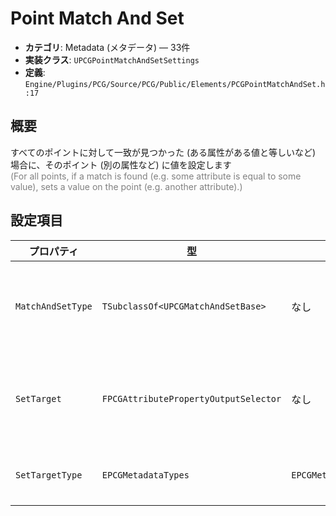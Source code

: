 # Point Match And Set

- **カテゴリ**: Metadata (メタデータ) — 33件
- **実装クラス**: `UPCGPointMatchAndSetSettings`
- **定義**: `Engine/Plugins/PCG/Source/PCG/Public/Elements/PCGPointMatchAndSet.h:17`

## 概要

すべてのポイントに対して一致が見つかった (ある属性がある値と等しいなど) 場合に、そのポイント (別の属性など) に値を設定します<br><span style='color:gray'>(For all points, if a match is found (e.g. some attribute is equal to some value), sets a value on the point (e.g. another attribute).)</span>

## 設定項目


| プロパティ | 型 | 初期値 | 説明 |
| --- | --- | --- | --- |
| `MatchAndSetType` | `TSubclassOf<UPCGMatchAndSetBase>` | なし | 使用する Match & Set 実装クラスを指定します。 |
| `SetTarget` | `FPCGAttributePropertyOutputSelector` | なし | マッチ時に値を設定する属性またはプロパティ。 |
| `SetTargetType` | `EPCGMetadataTypes` | `EPCGMetadataTypes::Double` | `SetTarget` が属性の場合のデータ型。 |
